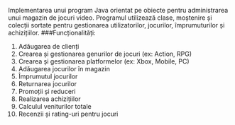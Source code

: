 Implementarea unui program Java orientat pe obiecte pentru administrarea unui magazin de jocuri video. Programul utilizează clase, moștenire și colecții sortate pentru gestionarea utilizatorilor, jocurilor, împrumuturilor și achizițiilor.
###Funcționalități:
1. Adăugarea de clienți
2. Crearea și gestionarea genurilor de jocuri (ex: Action, RPG)
3. Crearea și gestionarea platformelor (ex: Xbox, Mobile, PC)
4. Adăugarea jocurilor în magazin
5. Împrumutul jocurilor
6. Returnarea jocurilor
7. Promoții și reduceri
8. Realizarea achizițiilor
9. Calculul veniturilor totale
10. Recenzii și rating-uri pentru jocuri

